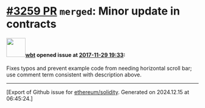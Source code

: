 # [\#3259 PR](https://github.com/ethereum/solidity/pull/3259) `merged`: Minor update in contracts

#### <img src="https://avatars.githubusercontent.com/u/563406?v=4" width="50">[wbt](https://github.com/wbt) opened issue at [2017-11-29 19:33](https://github.com/ethereum/solidity/pull/3259):

Fixes typos and prevent example code from needing horizontal scroll bar; use comment term consistent with description above. 




-------------------------------------------------------------------------------



[Export of Github issue for [ethereum/solidity](https://github.com/ethereum/solidity). Generated on 2024.12.15 at 06:45:24.]
